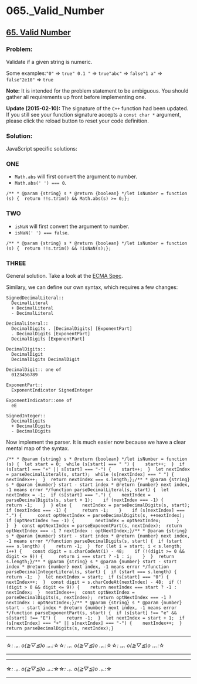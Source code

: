 # 065.\_Valid_Number

## [65. Valid Number](https://leetcode.com/problems/valid-number/description/)

### Problem:

Validate if a given string is numeric.

Some examples:`"0"` => `true" 0.1 "` => `true"abc"` => `false"1 a"` => `false"2e10"` => `true`

**Note:** It is intended for the problem statement to be ambiguous. You should gather all requirements up front before implementing one.

**Update (2015-02-10):** The signature of the `C++` function had been updated. If you still see your function signature accepts a `const char *` argument, please click the reload button to reset your code definition.

### Solution:

JavaScript specific solutions:

### ONE

- `Math.abs` will first convert the argument to number.
- `Math.abs(' ') === 0`.

```
/** * @param {string} s * @return {boolean} */let isNumber = function (s) {  return !!s.trim() && Math.abs(s) >= 0;};
```

### TWO

- `isNaN` will first convert the argument to number.
- `isNaN(' ') === false`.

```
/** * @param {string} s * @return {boolean} */let isNumber = function (s) {  return !!s.trim() && !isNaN(s);};
```

### THREE

General solution. Take a look at the [ECMA Spec](https://www.ecma-international.org/ecma-262/8.0/#sec-literals-numeric-literals).

Similary, we can define our own syntax, which requires a few changes:

```
SignedDecimalLiteral::
  DecimalLiteral
  + DecimalLiteral
  - DecimalLiteral

DecimalLiteral::
  DecimalDigits . [DecimalDigits] [ExponentPart]
  . DecimalDigits [ExponentPart]
  DecimalDigits [ExponentPart]

DecimalDigits::
  DecimalDigit
  DecimalDigits DecimalDigit

DecimalDigit:: one of
  0123456789

ExponentPart::
  ExponentIndicator SignedInteger

ExponentIndicator::one of
  eE

SignedInteger::
  DecimalDigits
  + DecimalDigits
  - DecimalDigits
```

Now implement the parser. It is much easier now because we have a clear mental map of the syntax.

```
/** * @param {string} s * @return {boolean} */let isNumber = function (s) {  let start = 0;  while (s[start] === " ") {    start++;  }  if (s[start] === "+" || s[start] === "-") {    start++;  }  let nextIndex = parseDecimalLiteral(s, start);  while (s[nextIndex] === " ") {    nextIndex++;  }  return nextIndex === s.length;};/** * @param {string} s * @param {number} start - start index * @return {number} next index, -1 means error */function parseDecimalLiteral(s, start) {  let nextIndex = -1;  if (s[start] === ".") {    nextIndex = parseDecimalDigits(s, start + 1);    if (nextIndex === -1) {      return -1;    }  } else {    nextIndex = parseDecimalDigits(s, start);    if (nextIndex === -1) {      return -1;    }    if (s[nextIndex] === ".") {      const optNextIndex = parseDecimalDigits(s, ++nextIndex);      if (optNextIndex !== -1) {        nextIndex = optNextIndex;      }    }  }  const optNextIndex = parseExponentPart(s, nextIndex);  return optNextIndex === -1 ? nextIndex : optNextIndex;}/** * @param {string} s * @param {number} start - start index * @return {number} next index, -1 means error */function parseDecimalDigits(s, start) {  if (start === s.length) {    return -1;  }  for (let i = start; i < s.length; i++) {    const digit = s.charCodeAt(i) - 48;    if (!(digit >= 0 && digit <= 9)) {      return i === start ? -1 : i;    }  }  return s.length;}/** * @param {string} s * @param {number} start - start index * @return {number} next index, -1 means error */function parseDecimalIntegerLiteral(s, start) {  if (start === s.length) {    return -1;  }  let nextIndex = start;  if (s[start] === "0") {    nextIndex++;  }  const digit = s.charCodeAt(nextIndex) - 48;  if (!(digit > 0 && digit <= 9)) {    return nextIndex === start ? -1 : nextIndex;  }  nextIndex++;  const optNextIndex = parseDecimalDigits(s, nextIndex);  return optNextIndex === -1 ? nextIndex : optNextIndex;}/** * @param {string} s * @param {number} start - start index * @return {number} next index, -1 means error */function parseExponentPart(s, start) {  if (s[start] !== "e" && s[start] !== "E") {    return -1;  }  let nextIndex = start + 1;  if (s[nextIndex] === "+" || s[nextIndex] === "-") {    nextIndex++;  }  return parseDecimalDigits(s, nextIndex);}
```

---

☆*: .｡. o(≧▽≦)o .｡.:*☆☆*: .｡. o(≧▽≦)o .｡.:*☆☆*: .｡. o(≧▽≦)o .｡.:*☆

---

---

☆*: .｡. o(≧▽≦)o .｡.:*☆☆*: .｡. o(≧▽≦)o .｡.:*☆

---

